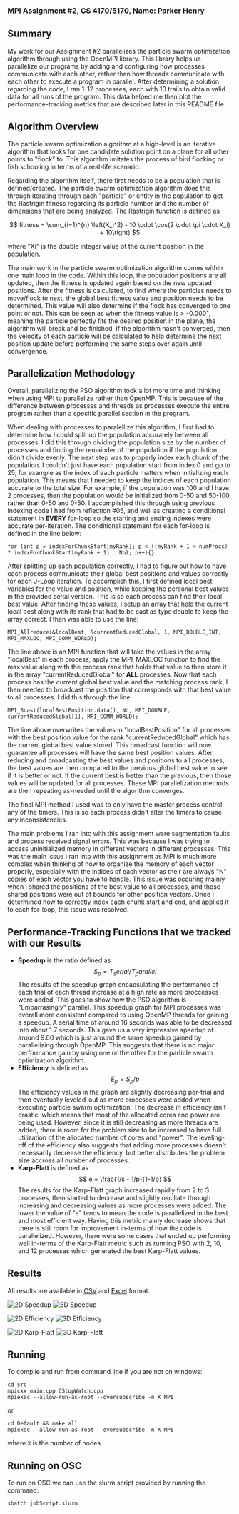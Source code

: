 ### MPI Assignment #2, CS 4170/5170, Name: Parker Henry ###


## Summary ##
My work for our Assignment #2 parallelizes the particle swarm optimization algorithm through using the OpenMPI library. This library helps us parallelize our programs by adding and configuring how processes communicate with each other, rather than how threads communicate with each other to execute a program in parallel. After determining a solution regarding the code, I ran 1-12 processes, each with 10 trails to obtain valid data for all runs of the program. This data helped me then plot the performance-tracking metrics that are described later in this README file. 

## Algorithm Overview ##
The particle swarm optimization algorithm at a high-level is an iterative algorithm that looks for one candidate solution point on a plane for all other points to "flock" to. This algorithm imitates the process of bird flocking or fish schooling in terms of a real-life scenario. 

Regarding the algorithm itself, there first needs to be a population that is defined/created. The particle swarm optimization algorithm does this through iterating through each "particle" or entity in the population to get the Rastrigin fitness regarding its particle number and the number of dimensions that are being analyzed. The Rastrigin function is defined as

$$ fitness = \sum_{i=1}^{n} \left(X_i^2) - 10 \cdot \cos(2 \cdot \pi \cdot X_i) + 10\right) $$

where "Xi" is the double integer value of the current position in the population. 

The main work in the particle swarm optimization algorithm comes within one main loop in the code. Within this loop, the population positions are all updated, then the fitness is updated again based on the new updated positions. After the fitness is calculated, to find where the particles needs to move/flock to next, the global best fitness value and position needs to be determined. This value will also determine if the flock has converged to one point or not. This can be seen as when the fitness value is > -0.0001, meaning the particle perfectly fits the desired position in the plane, the algorithm will break and be finished. If the algorithm hasn't converged, then the velocity of each particle will be calculated to help determine the next position update before performing the same steps over again until convergence. 

## Parallelization Methodology ##
Overall, parallelizing the PSO algorithm took a lot more time and thinking when using MPI to parallelize rather than OpenMP. This is because of the difference between processes and threads as processes execute the entire program rather than a specific parallel section in the program.

When dealing with processes to paralellize this algorithm, I first had to determine how I could split up the population accurately between all processes. I did this through dividing the population size by the number of processes and finding the remainder of the population if the population didn't divide evenly. The next step was to properly index each chunk of the population. I couldn't just have each population start from index 0 and go to 25, for example as the index of each particle matters when initializing each population. This means that I needed to keep the indices of each population accurate to the total size. For example, if the population was 100 and I have 2 processes, then the population would be initialized from 0-50 and 50-100, rather than 0-50 and 0-50. I accomplished this through using previous indexing code I had from reflection #05, and well as creating a conditional statement in **EVERY** for-loop so the starting and ending indexes were accurate per-iteration. The conditional statement for each for-loop is defined in the line below:
```
for (int p = indexForChunkStart[myRank]; p < ((myRank + 1 < numProcs) ? indexForChunkStart[myRank + 1] : Np); p++){}
```

After splitting up each population correctly, I had to figure out how to have each process communicate their global best positions and values correctly for each J-Loop iteration. To accomplish this, I first defined local best variables for the value and position, while keeping the personal best values in the provided serial version. This is so each process can find their local best value. After finding these values, I setup an array that held the current local best along with its rank that had to be cast as type double to keep the array correct. I then was able to use the line:

```
MPI_Allreduce(&localBest, &currentReducedGlobal, 1, MPI_DOUBLE_INT, MPI_MAXLOC, MPI_COMM_WORLD);
```

The line above is an MPI function that will take the values in the array "localBest" in each process, apply the MPI_MAXLOC function to find the max value along with the process rank that holds that value to then store it in the array "currentReducedGlobal" for **ALL** processes. Now that each process has the current global best value and the matching process rank, I then needed to broadcast the position that corresponds with that best value to all processes. I did this through the line:

```
MPI_Bcast(localBestPosition.data(), Nd, MPI_DOUBLE, currentReducedGlobal[1], MPI_COMM_WORLD);
```

The line above overwrites the values in "localBestPosition" for all processes with the best position value for the rank "currentReducedGlobal" which has the current global best value stored. This broadcast function will now guarantee all processes will have the same best position values. After reducing and broadcasting the best values and positions to all processes, the best values are then compared to the previous global best value to see if it is better or not. If the current best is better than the previous, then those values will be updated for all processes. These MPI parallelization methods are then repeating as-needed until the algorithm converges.

The final MPI method I used was to only have the master process control any of the timers. This is so each process didn't alter the timers to cause any inconsistencies.

The main problems I ran into with this assignment were segmentation faults and process received signal errors. This was because I was trying to access uninitialized memory in different vectors in different processes. This was the main issue I ran into with this assignment as MPI is much more complex when thinking of how to organize the memory of each vector properly, especially with the indices of each vector as their are always "N" copies of each vector you have to handle. This issue was occuring mainly when I shared the positions of the best value to all processes, and those shared positions were out of bounds for other position vectors. Once I determined how to correctly index each chunk start and end, and applied it to each for-loop, this issue was resolved.


## Performance-Tracking Functions that we tracked with our Results ##
- **Speedup** is the ratio defined as $$ S_p=T_serial/T_parallel $$ The results of the speedup graph encapsulating the performance of each trial of each thread increase at a high rate as more proccesses were added. This goes to show how the PSO algorithm is "Embarrasingly" parallel. This speedup graph for MPI processes was overall more consistent compared to using OpenMP threads for gaining a speedup. A serial time of around 16 seconds was able to be decreased into about 1.7 seconds. This gave us a very impressive speedup of around 9.00 which is just around the same speedup gained by parallelizing through OpenMP. This suggests that there is no major performance gain by using one or the other for the particle swarm optimization algorithm.
- **Efficiency** is defined as $$E_p = S_p/p $$ The efficiency values in the graph are slightly decreasing per-trial and then eventually leveled-out as more processes were added when executing particle swarm optimization. The decrease in efficiency isn't drastic, which means that most of the allocated cores and power are being used. However, since it is still decreasing as more threads are added, there is room for the problem size to be increased to have full utilization of the allocated number of cores and "power". The leveling-off of the efficiency also suggests that adding more processes doesn't necessarily decrease the efficiency, but better distributes the problem size accross all number of processes.
- **Karp-Flatt** is defined as $$ e = \frac{1/s - 1/p}{1-1/p} $$ The results for the Karp-Flatt graph increased rapidly from 2 to 3 processes, then started to decrease and slightly oscillate through increasing and decreasing values as more processes were added. The lower the value of "e" tends to mean the code is parallelized in the best and most efficient way. Having this metric mainly decrease shows that there is still room for improvement in-terms of how the code is parallelized. However, there were some cases that ended up performing well in-terms of the Karp-Flatt metric such as running PSO with 2, 10, and 12 processes which generated the best Karp-Flatt values.

## Results ##
All results are available in [CSV](./Results/results.csv) and [Excel](./Results/results.xlsx) format. 

<div style="align:center;">

![2D Speedup](./Results/Speedup1.png "2D Speedup")
![3D Speedup](./Results/Speedup2.png "3D Speedup")

![2D Efficiency](./Results/Efficiency1.png "2D Efficiency")
![3D Efficiency](./Results/Efficiency2.png "3D Efficiency")

![2D Karp-Flatt](./Results/Karp1.png "2D Karp-Flatt")
![3D Karp-Flatt](./Results/Karp2.png "3D Karp-Flatt")
</div>

## Running ##
To compile and run from command line if you are not on windows:
```
cd src
mpicxx main.cpp CStopWatch.cpp
mpiexec --allow-run-as-root --oversubscribe -n X MPI
```
or
```
cd Default && make all
mpiexec --allow-run-as-root --oversubscribe -n X MPI
```
where `X` is the number of nodes

## Running on OSC ##
To run on OSC we can use the slurm script provided by running the command:
```
sbatch jobScript.slurm
```